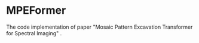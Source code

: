 # MPEFormer
The code implementation of paper "Mosaic Pattern Excavation Transformer for Spectral Imaging" .
